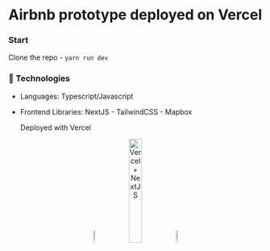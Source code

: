 # Airbnb prototype deployed on Vercel

### Start

Clone the repo - `yarn run dev`

### 🤖 Technologies

- Languages: Typescript/Javascript
- Frontend Libraries: NextJS - TailwindCSS - Mapbox

  Deployed with Vercel

<p align="center">
    <img src="https://user-images.githubusercontent.com/31222514/149813300-65804694-d3ea-4e31-955d-dbc47229a82d.png" width="8%" alt="Typescript logo">
    <img src="https://res.cloudinary.com/practicaldev/image/fetch/s--DWovAEyS--/c_imagga_scale,f_auto,fl_progressive,h_420,q_auto,w_1000/https://dev-to-uploads.s3.amazonaws.com/i/lr4rm1p2pcezmxqs5dqk.png" width="23%" alt="Vercel + NextJS">
    <img src="https://codekitapp.com/images/help/free-tailwind-icon@2x.png" width="8%" alt="Tailwind CSS">
</p>
